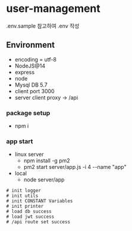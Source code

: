 # user-management

.env.sample 참고하여 .env 작성

## Environment
* encoding = utf-8
* NodeJS@14
* express
* node
* Mysql DB 5.7
* client port 3000
* server client proxy -> /api

### package setup
* npm i

### app start
* linux server
  * npm install -g pm2
  * pm2 start server/app.js -i 4 --name "app"
* local
  * node server/app

```
# init logger
# init utils
# init CONSTANT Variables
# init printer
# load db success
# load jwt success
# /api route set success
```


